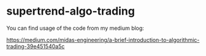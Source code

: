 # supertrend-algo-trading

You can find usage of the code from my medium blog: 

https://medium.com/midas-engineering/a-brief-introduction-to-algorithmic-trading-39e451540a5c
